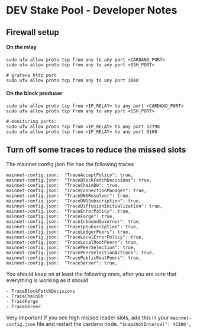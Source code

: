 # DEV Stake Pool - Developer Notes

## Firewall setup
#### On the relay
	sudo ufw allow proto tcp from any to any port <CARDANO_PORT>
	sudo ufw allow proto tcp from any to any port <SSH_PORT>
	
	# grafana http port
	sudo ufw allow proto tcp from any to any port 3000
#### On the block producer
	sudo ufw allow proto tcp from <IP_RELAY> to any port <CARDANO_PORT>
	sudo ufw allow proto tcp from any to any port <SSH_PORT>
	
	# monitoring ports:
	sudo ufw allow proto tcp from <IP_RELAY> to any port 12798
	sudo ufw allow proto tcp from <IP_RELAY> to any port 9100
	
## Turn off some traces to reduce the missed slots
The mainnet config json file has the following traces
```
mainnet-config.json:  "TraceAcceptPolicy": true,
mainnet-config.json:  "TraceBlockFetchDecisions": true,
mainnet-config.json:  "TraceChainDb": true,
mainnet-config.json:  "TraceConnectionManager": true,
mainnet-config.json:  "TraceDNSResolver": true,
mainnet-config.json:  "TraceDNSSubscription": true,
mainnet-config.json:  "TraceDiffusionInitialization": true,
mainnet-config.json:  "TraceErrorPolicy": true,
mainnet-config.json:  "TraceForge": true,
mainnet-config.json:  "TraceInboundGovernor": true,
mainnet-config.json:  "TraceIpSubscription": true,
mainnet-config.json:  "TraceLedgerPeers": true,
mainnet-config.json:  "TraceLocalErrorPolicy": true,
mainnet-config.json:  "TraceLocalRootPeers": true,
mainnet-config.json:  "TracePeerSelection": true,
mainnet-config.json:  "TracePeerSelectionActions": true,
mainnet-config.json:  "TracePublicRootPeers": true,
mainnet-config.json:  "TraceServer": true,
```

You should keep on at least the following ones, after you are sure that everything is working as it should
```
- TraceBlockFetchDecisions
- TraceChainDb
- TraceForge
- TraceServer
```
Very important if you see high missed leader slots, add this in your `mainnet-config.json` file and restart the cardano node.
`"SnapshotInterval": 43200',`
